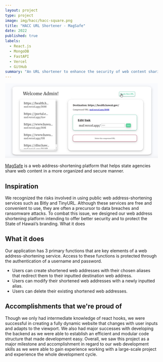 ```yaml
---
layout: project
type: project
image: img/hacc/hacc-square.png
title: "HACC URL Shortener - MagSafe"
date: 2022
published: true
labels:
  - React.js
  - MongoDB
  - FastAPI
  - Vercel
  - GitHub
summary: "An URL shortener to enhance the security of web content sharing by state agencies developed for Hawaii Annual Code Challenge 2022"
---
```


<img class="img-fluid" src="../img/hacc/magsafe.png">

[MagSafe](https://github.com/junleyan/HACC2022-MagSafe) is a web address-shortening platform that helps state agencies share web content in a more organized and secure manner.

## Inspiration
We recognized the risks involved in using public web address-shortening services such as Bitly and TinyURL. Although these services are free and convenient to use, they are often a precursor to data breaches and ransomware attacks. To combat this issue, we designed our web address shortening platform intending to offer better security and to protect the State of Hawaii’s branding.
What it does

## What it does
Our application has 3 primary functions that are key elements of a web address-shortening service. Access to these functions is protected through the authentication of a username and password.

- Users can create shortened web addresses with their chosen aliases that redirect them to their inputted destination web address.
- Users can modify their shortened web addresses with a newly inputted alias.
- Users can delete their existing shortened web addresses.

## Accomplishments that we're proud of
Though we only had intermediate knowledge of react hooks, we were successful in creating a fully dynamic website that changes with user inputs and adapts to the viewport. We also had major successes with developing the backend as we were able to establish an efficient and modular code structure that made development easy. Overall, we saw this project as a major milestone and accomplishment in regard to our web development skills as we were able to gain experience working with a large-scale project and experience the whole development cycle.
